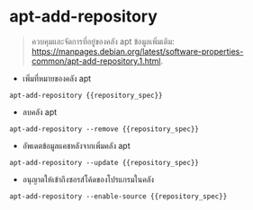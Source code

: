 # apt-add-repository

> ควบคุมและจัดการที่อยู่ของคลัง apt
> ข้อมูลเพิ่มเติม: <https://manpages.debian.org/latest/software-properties-common/apt-add-repository.1.html>.

- เพิ่มที่หมายของคลัง apt

`apt-add-repository {{repository_spec}}`

- ลบคลัง apt

`apt-add-repository --remove {{repository_spec}}`

- อัพเดตข้อมูลแคชหลังจากเพิ่มคลัง apt

`apt-add-repository --update {{repository_spec}}`

- อนุญาตให้เข้าถึงซอรส์โค้ดของโปรแกรมในคลัง

`apt-add-repository --enable-source {{repository_spec}}`
